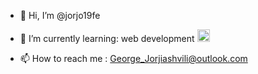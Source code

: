 - 👋 Hi, I’m @jorjo19fe
- 🌱 I’m currently learning: web development <a href="https://www.reactjs.org"><img src="https://user-images.githubusercontent.com/93598612/210277436-6446c60d-c186-4d4e-a01a-59983e2dfe05.svg" width="20px"/></a>

- 📫 How to reach me : George_Jorjiashvili@outlook.com


<!---
jorjo19fe/jorjo19fe is a ✨ special ✨ repository because its `README.md` (this file) appears on your GitHub profile.
You can click the Preview link to take a look at your changes.
--->
